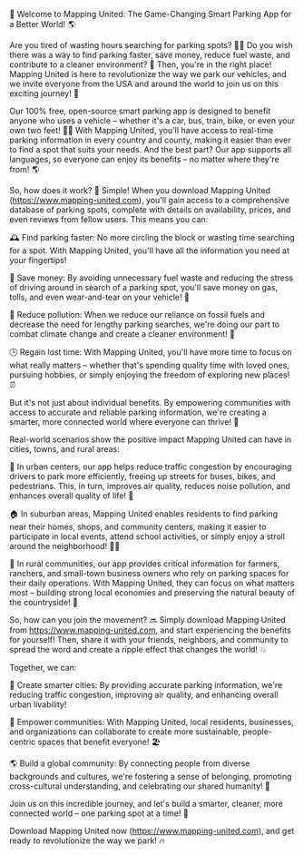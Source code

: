 🎉 Welcome to Mapping United: The Game-Changing Smart Parking App for a Better World! 🌎

Are you tired of wasting hours searching for parking spots? 💁‍♀️ Do you wish there was a way to find parking faster, save money, reduce fuel waste, and contribute to a cleaner environment? 🚀 Then, you're in the right place! Mapping United is here to revolutionize the way we park our vehicles, and we invite everyone from the USA and around the world to join us on this exciting journey! 🌟

Our 100% free, open-source smart parking app is designed to benefit anyone who uses a vehicle – whether it's a car, bus, train, bike, or even your own two feet! 🚶‍♂️ With Mapping United, you'll have access to real-time parking information in every country and county, making it easier than ever to find a spot that suits your needs. And the best part? Our app supports all languages, so everyone can enjoy its benefits – no matter where they're from! 🌎

So, how does it work? 🔧 Simple! When you download Mapping United (https://www.mapping-united.com), you'll gain access to a comprehensive database of parking spots, complete with details on availability, prices, and even reviews from fellow users. This means you can:

🕰️ Find parking faster: No more circling the block or wasting time searching for a spot. With Mapping United, you'll have all the information you need at your fingertips!

💸 Save money: By avoiding unnecessary fuel waste and reducing the stress of driving around in search of a parking spot, you'll save money on gas, tolls, and even wear-and-tear on your vehicle! 💸

🌟 Reduce pollution: When we reduce our reliance on fossil fuels and decrease the need for lengthy parking searches, we're doing our part to combat climate change and create a cleaner environment! 🌈

🕒 Regain lost time: With Mapping United, you'll have more time to focus on what really matters – whether that's spending quality time with loved ones, pursuing hobbies, or simply enjoying the freedom of exploring new places! ⏰

But it's not just about individual benefits. By empowering communities with access to accurate and reliable parking information, we're creating a smarter, more connected world where everyone can thrive! 🌟

Real-world scenarios show the positive impact Mapping United can have in cities, towns, and rural areas:

🗼️ In urban centers, our app helps reduce traffic congestion by encouraging drivers to park more efficiently, freeing up streets for buses, bikes, and pedestrians. This, in turn, improves air quality, reduces noise pollution, and enhances overall quality of life! 🌆

🏠 In suburban areas, Mapping United enables residents to find parking near their homes, shops, and community centers, making it easier to participate in local events, attend school activities, or simply enjoy a stroll around the neighborhood! 🏃‍♀️

🌄 In rural communities, our app provides critical information for farmers, ranchers, and small-town business owners who rely on parking spaces for their daily operations. With Mapping United, they can focus on what matters most – building strong local economies and preserving the natural beauty of the countryside! 🌾

So, how can you join the movement? 🔜 Simply download Mapping United from https://www.mapping-united.com, and start experiencing the benefits for yourself! Then, share it with your friends, neighbors, and community to spread the word and create a ripple effect that changes the world! 💥

Together, we can:

🌈 Create smarter cities: By providing accurate parking information, we're reducing traffic congestion, improving air quality, and enhancing overall urban livability!

💪 Empower communities: With Mapping United, local residents, businesses, and organizations can collaborate to create more sustainable, people-centric spaces that benefit everyone! 🏖️

🌎 Build a global community: By connecting people from diverse backgrounds and cultures, we're fostering a sense of belonging, promoting cross-cultural understanding, and celebrating our shared humanity! 🌊

Join us on this incredible journey, and let's build a smarter, cleaner, more connected world – one parking spot at a time! 🚀

Download Mapping United now (https://www.mapping-united.com), and get ready to revolutionize the way we park! 🔥